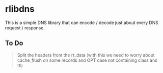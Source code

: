 rlibdns
====

This is a simple DNS library that can encode / decode just about every DNS request / response.

To Do
----
> Split the headers from the rr_data (with this we need to worry about cache_flush on some records and OPT case not containing class and ttl)
